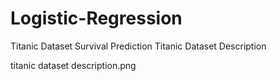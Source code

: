 # Logistic-Regression
Titanic Dataset Survival Prediction
Titanic Dataset Description

titanic dataset description.png

